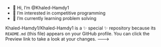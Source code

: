 - 👋 Hi, I’m @Khaled-Hamdy1
- 👀 I’m interested in competitive programming
- 🌱 I’m currently learning problem solving

Khaled-Hamdy1/Khaled-Hamdy1 is a ✨ special ✨ repository because its `README.md` (this file) appears on your GitHub profile.
You can click the Preview link to take a look at your changes.
--->

